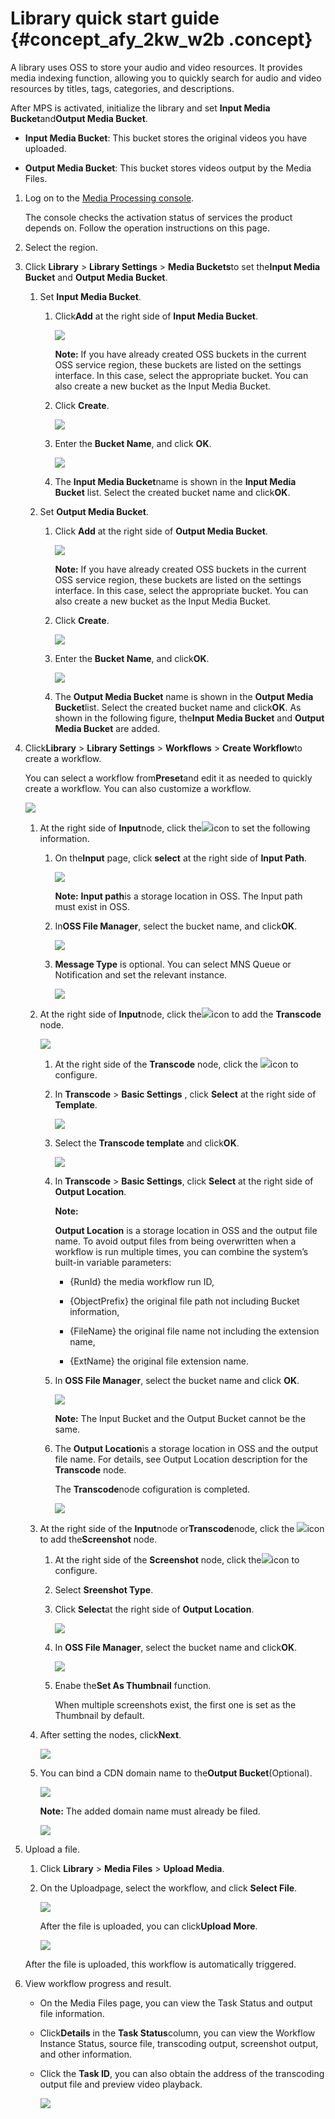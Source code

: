 # Library quick start guide {#concept_afy_2kw_w2b .concept}

A library uses OSS to store your audio and video resources. It provides media indexing function, allowing you to quickly search for audio and video resources by titles, tags, categories, and descriptions.

After MPS is activated, initialize the library and set **Input Media Bucket**and**Output Media Bucket**.

-   **Input Media Bucket**: This bucket stores the original videos you have uploaded.

-   **Output Media Bucket**: This bucket stores videos output by the Media Files.


1.  Log on to the [Media Processing console](https://partners-intl.aliyun.com/login-required#/mts).

    The console checks the activation status of services the product depends on. Follow the operation instructions on this page.

2.  Select the region.
3.  Click **Library** \> **Library Settings** \> **Media Buckets**to set the**Input Media Bucket** and **Output Media Bucket**.

    1.  Set **Input Media Bucket**.
        1.  Click**Add** at the right side of **Input Media Bucket**.

            ![](http://static-aliyun-doc.oss-cn-hangzhou.aliyuncs.com/assets/img/11351/15391582139910_en-US.png)

            **Note:** If you have already created OSS buckets in the current OSS service region, these buckets are listed on the settings interface. In this case, select the appropriate bucket. You can also create a new bucket as the Input Media Bucket.

        2.  Click **Create**.

            ![](http://static-aliyun-doc.oss-cn-hangzhou.aliyuncs.com/assets/img/11351/15391582139911_en-US.png)

        3.  Enter the **Bucket Name**, and click **OK**.

            ![](http://static-aliyun-doc.oss-cn-hangzhou.aliyuncs.com/assets/img/11351/15391582139912_en-US.png)

        4.  The **Input Media Bucket**name is shown in the **Input Media Bucket** list. Select the created bucket name and click**OK**.
    2.  Set **Output Media Bucket**.
        1.  Click **Add** at the right side of **Output Media Bucket**.

            ![](http://static-aliyun-doc.oss-cn-hangzhou.aliyuncs.com/assets/img/11351/15391582149913_en-US.png)

            **Note:** If you have already created OSS buckets in the current OSS service region, these buckets are listed on the settings interface. In this case, select the appropriate bucket. You can also create a new bucket as the Input Media Bucket.

        2.  Click **Create**.

            ![](http://static-aliyun-doc.oss-cn-hangzhou.aliyuncs.com/assets/img/11351/15391582149914_en-US.png)

        3.  Enter the **Bucket Name**, and click**OK**.

            ![](http://static-aliyun-doc.oss-cn-hangzhou.aliyuncs.com/assets/img/11351/15391582149915_en-US.png)

        4.  The **Output Media Bucket** name is shown in the **Output Media Bucket**list. Select the created bucket name and click**OK**.
    As shown in the following figure, the**Input Media Bucket** and **Output Media Bucket** are added.

4.  Click**Library** \> **Library Settings** \> **Workflows** \> **Create Workflow**to create a workflow.

    You can select a workflow from**Preset**and edit it as needed to quickly create a workflow. You can also customize a workflow.

    ![](http://static-aliyun-doc.oss-cn-hangzhou.aliyuncs.com/assets/img/11351/15391582149920_en-US.png)

    1.  At the right side of **Input**node, click the![](http://static-aliyun-doc.oss-cn-hangzhou.aliyuncs.com/assets/img/11351/15391582149922_en-US.png)icon to set the following information.
        1.  On the**Input** page, click **select** at the right side of **Input Path**.

            ![](http://static-aliyun-doc.oss-cn-hangzhou.aliyuncs.com/assets/img/11351/15391582149924_en-US.png)

            **Note:** **Input path**is a storage location in OSS. The Input path must exist in OSS.

        2.  In**OSS File Manager**, select the bucket name, and click**OK**.

            ![](http://static-aliyun-doc.oss-cn-hangzhou.aliyuncs.com/assets/img/11351/15391582149925_en-US.png)

        3.  **Message Type** is optional. You can select MNS Queue or Notification and set the relevant instance.

            ![](http://static-aliyun-doc.oss-cn-hangzhou.aliyuncs.com/assets/img/11351/15391582149926_en-US.png)

    2.  At the right side of **Input**node, click the![](http://static-aliyun-doc.oss-cn-hangzhou.aliyuncs.com/assets/img/11351/15391582149927_en-US.png)icon to add the **Transcode** node.

        ![](http://static-aliyun-doc.oss-cn-hangzhou.aliyuncs.com/assets/img/11351/15391582149928_en-US.png)

        1.  At the right side of the **Transcode** node, click the ![](http://static-aliyun-doc.oss-cn-hangzhou.aliyuncs.com/assets/img/11351/15391582149922_en-US.png)icon to configure.
        2.  In **Transcode** \> **Basic Settings** , click **Select** at the right side of **Template**.

            ![](http://static-aliyun-doc.oss-cn-hangzhou.aliyuncs.com/assets/img/11351/15391582159929_en-US.png)

        3.  Select the **Transcode template** and click**OK**.

            ![](http://static-aliyun-doc.oss-cn-hangzhou.aliyuncs.com/assets/img/11351/15391582159930_en-US.png)

        4.  In **Transcode** \> **Basic Settings**, click **Select** at the right side of **Output Location**.

            **Note:** 

            **Output Location** is a storage location in OSS and the output file name. To avoid output files from being overwritten when a workflow is run multiple times, you can combine the system’s built-in variable parameters:

            -   \{RunId\} the media workflow run ID,

            -   \{ObjectPrefix\} the original file path not including Bucket information,

            -   \{FileName\} the original file name not including the extension name,

            -   \{ExtName\} the original file extension name.

        5.  In **OSS File Manager**, select the bucket name and click **OK**.

            ![](http://static-aliyun-doc.oss-cn-hangzhou.aliyuncs.com/assets/img/11351/15391582159931_en-US.png)

            **Note:** The Input Bucket and the Output Bucket cannot be the same.

        6.  The **Output Location**is a storage location in OSS and the output file name. For details, see Output Location description for the **Transcode** node.

            The **Transcode**node cofiguration is completed.

            ![](http://static-aliyun-doc.oss-cn-hangzhou.aliyuncs.com/assets/img/11351/15391582159932_en-US.png)

    3.  At the right side of the **Input**node or**Transcode**node, click the ![](http://static-aliyun-doc.oss-cn-hangzhou.aliyuncs.com/assets/img/11351/15391582149927_en-US.png)icon to add the**Screenshot** node.
        1.  At the right side of the **Screenshot** node, click the![](http://static-aliyun-doc.oss-cn-hangzhou.aliyuncs.com/assets/img/11351/15391582149922_en-US.png)icon to configure.
        2.  Select **Sreenshot Type**.
        3.  Click **Select**at the right side of **Output Location**.

            ![](http://static-aliyun-doc.oss-cn-hangzhou.aliyuncs.com/assets/img/11351/15391582159933_en-US.png)

        4.  In **OSS File Manager**, select the bucket name and click**OK**.

            ![](http://static-aliyun-doc.oss-cn-hangzhou.aliyuncs.com/assets/img/11351/15391582159934_en-US.png)

        5.  Enabe the**Set As Thumbnail** function.

            When multiple screenshots exist, the first one is set as the Thumbnail by default.

    4.  After setting the nodes, click**Next**.

        ![](http://static-aliyun-doc.oss-cn-hangzhou.aliyuncs.com/assets/img/11351/15391582159944_en-US.png)

    5.  You can bind a CDN domain name to the**Output Bucket**\(Optional\).

        ![](http://static-aliyun-doc.oss-cn-hangzhou.aliyuncs.com/assets/img/11351/15391582159945_en-US.png)

        **Note:** The added domain name must already be filed.

        ![](http://static-aliyun-doc.oss-cn-hangzhou.aliyuncs.com/assets/img/11351/15391582159946_en-US.png)

5.  Upload a file.

    1.  Click **Library** \> **Media Files** \> **Upload Media**.
    2.  On the Uploadpage, select the workflow, and click **Select File**.

        ![](http://static-aliyun-doc.oss-cn-hangzhou.aliyuncs.com/assets/img/11351/15391582159949_en-US.png)

        After the file is uploaded, you can click**Upload More**.

        ![](http://static-aliyun-doc.oss-cn-hangzhou.aliyuncs.com/assets/img/11351/15391582159952_en-US.png)

    After the file is uploaded, this workflow is automatically triggered.

6.  View workflow progress and result.
    -   On the Media Files page, you can view the Task Status and output file information.
    -   Click**Details** in the **Task Status**column, you can view the Workflow Instance Status, source file, transcoding output, screenshot output, and other information.
    -   Click the **Task ID**, you can also obtain the address of the transcoding output file and preview video playback.

        ![](http://static-aliyun-doc.oss-cn-hangzhou.aliyuncs.com/assets/img/11351/15391582159955_en-US.png)


